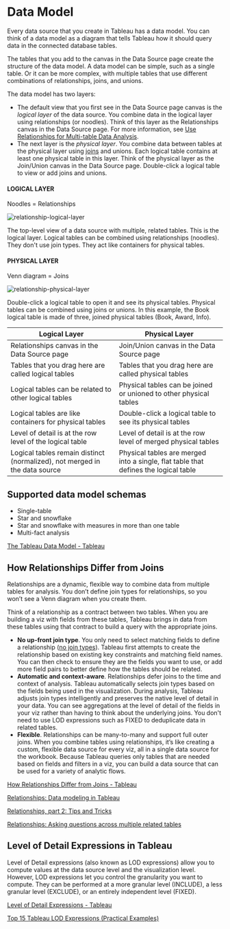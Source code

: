 # Data Model

Every data source that you create in Tableau has a data model. You can think of a data model as a diagram that tells Tableau how it should query data in the connected database tables.

The tables that you add to the canvas in the Data Source page create the structure of the data model. A data model can be simple, such as a single table. Or it can be more complex, with multiple tables that use different combinations of relationships, joins, and unions.

The data model has two layers:

- The default view that you first see in the Data Source page canvas is the _logical layer_ of the data source. You combine data in the logical layer using relationships (or noodles). Think of this layer as the Relationships canvas in the Data Source page. For more information, see [Use Relationships for Multi-table Data Analysis](https://help.tableau.com/current/pro/desktop/en-us/datasource_multitable_normalized.htm).
- The next layer is the _physical layer_. You combine data between tables at the physical layer using [joins](https://help.tableau.com/current/pro/desktop/en-us/datasource_relationships_learnmorepage.htm#WhereAreJoins) and unions. Each logical table contains at least one physical table in this layer. Think of the physical layer as the Join/Union canvas in the Data Source page. Double-click a logical table to view or add joins and unions.

#### LOGICAL LAYER

Noodles = Relationships

![relationship-logical-layer](media/Pasted%20image%2020230320181009.png)

The top-level view of a data source with multiple, related tables. This is the logical layer. Logical tables can be combined using relationships (noodles). They don't use join types. They act like containers for physical tables.

#### PHYSICAL LAYER

Venn diagram = Joins

![relationship-physical-layer](media/Pasted%20image%2020230320181018.png)

Double-click a logical table to open it and see its physical tables. Physical tables can be combined using joins or unions. In this example, the Book logical table is made of three, joined physical tables (Book, Award, Info).

| **Logical Layer** | **Physical Layer** |
|---|---|
| Relationships canvas in the Data Source page | Join/Union canvas in the Data Source page |
| Tables that you drag here are called logical tables | Tables that you drag here are called physical tables |
| Logical tables can be related to other logical tables | Physical tables can be joined or unioned to other physical tables |
| Logical tables are like containers for physical tables | Double-click a logical table to see its physical tables |
| Level of detail is at the row level of the logical table | Level of detail is at the row level of merged physical tables |
| Logical tables remain distinct (normalized), not merged in the data source | Physical tables are merged into a single, flat table that defines the logical table |

## Supported data model schemas

- Single-table
- Star and snowflake
- Star and snowflake with measures in more than one table
- Multi-fact analysis

[The Tableau Data Model - Tableau](https://help.tableau.com/current/pro/desktop/en-us/datasource_datamodel.htm)

## How Relationships Differ from Joins

Relationships are a dynamic, flexible way to combine data from multiple tables for analysis. You don’t define join types for relationships, so you won’t see a Venn diagram when you create them.

Think of a relationship as a contract between two tables. When you are building a viz with fields from these tables, Tableau brings in data from these tables using that contract to build a query with the appropriate joins.

- **No up-front join type**. You only need to select matching fields to define a relationship ([no join types](https://help.tableau.com/current/pro/desktop/en-us/datasource_relationships_learnmorepage.htm?source=productlink#WhereAreJoins)). Tableau first attempts to create the relationship based on existing key constraints and matching field names. You can then check to ensure they are the fields you want to use, or add more field pairs to better define how the tables should be related.
- **Automatic and context-aware**. Relationships defer joins to the time and context of analysis. Tableau automatically selects join types based on the fields being used in the visualization. During analysis, Tableau adjusts join types intelligently and preserves the native level of detail in your data. You can see aggregations at the level of detail of the fields in your viz rather than having to think about the underlying joins. You don't need to use LOD expressions such as FIXED to deduplicate data in related tables.
- **Flexible**. Relationships can be many-to-many and support full outer joins. When you combine tables using relationships, it’s like creating a custom, flexible data source for every viz, all in a single data source for the workbook. Because Tableau queries only tables that are needed based on fields and filters in a viz, you can build a data source that can be used for a variety of analytic flows.

[How Relationships Differ from Joins - Tableau](https://help.tableau.com/current/pro/desktop/en-us/datasource_relationships_learnmorepage.htm)

[Relationships: Data modeling in Tableau](https://www.tableau.com/blog/relationships-tableau-data-model)

[Relationships, part 2: Tips and Tricks](https://www.tableau.com/blog/relationships-part-2-tips-and-tricks)

[Relationships: Asking questions across multiple related tables](https://www.tableau.com/blog/relationships-asking-questions-across-multiple-related-tables)

## Level of Detail Expressions in Tableau

Level of Detail expressions (also known as LOD expressions) allow you to compute values at the data source level and the visualization level. However, LOD expressions let you control the granularity you want to compute. They can be performed at a more granular level (INCLUDE), a less granular level (EXCLUDE), or an entirely independent level (FIXED).

[Level of Detail Expressions - Tableau](https://help.tableau.com/current/pro/desktop/en-us/calculations_calculatedfields_lod.htm)

[Top 15 Tableau LOD Expressions (Practical Examples)](https://www.tableau.com/blog/LOD-expressions)
